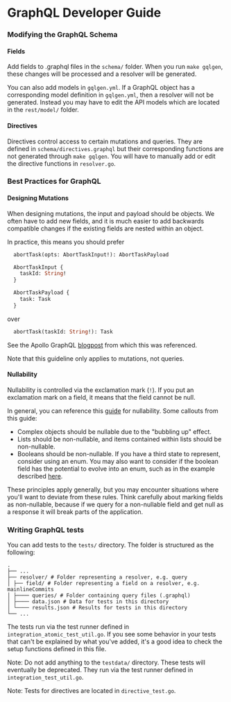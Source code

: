 # GraphQL Developer Guide

### Modifying the GraphQL Schema

#### Fields

Add fields to .graphql files in the `schema/` folder. When you run `make gqlgen`, these changes will be processed and a resolver will be generated.

You can also add models in `gqlgen.yml`. If a GraphQL object has a corresponding model definition in `gqlgen.yml`, then a resolver will not be generated. Instead you may have to edit the API models which are located in the `rest/model/` folder.

#### Directives

Directives control access to certain mutations and queries. They are defined in `schema/directives.graphql` but their corresponding functions are not generated through `make gqlgen`. You will have to manually add or edit the directive functions in `resolver.go`.

### Best Practices for GraphQL

#### Designing Mutations

When designing mutations, the input and payload should be objects. We often have to add new fields, and it is much easier to add backwards compatible changes if the existing fields are nested within an object.

In practice, this means you should prefer

```graphql
  abortTask(opts: AbortTaskInput!): AbortTaskPayload

  AbortTaskInput {
    taskId: String!
  }

  AbortTaskPayload {
    task: Task
  }
```

over

```graphql
  abortTask(taskId: String!): Task
```

See the Apollo GraphQL [blogpost](https://www.apollographql.com/blog/designing-graphql-mutations) from which this was referenced.

Note that this guideline only applies to mutations, not queries.

#### Nullability

Nullability is controlled via the exclamation mark (`!`). If you put an exclamation mark on a field, it means that the field cannot be null.

In general, you can reference this [guide](https://yelp.github.io/graphql-guidelines/nullability.html#summary) for nullability. Some callouts from this guide:

- Complex objects should be nullable due to the "bubbling up" effect.
- Lists should be non-nullable, and items contained within lists should be non-nullable.
- Booleans should be non-nullable. If you have a third state to represent, consider using an enum. You may also want to consider if the boolean field has the potential to evolve into an enum, such as in the example described [here](https://www.teamten.com/lawrence/programming/prefer-enums-over-booleans.html).

These principles apply generally, but you may encounter situations where you'll want to deviate from these rules. Think carefully about marking fields as non-nullable, because if we query for a non-nullable field and get null as a response it will break parts of the application.

### Writing GraphQL tests

You can add tests to the `tests/` directory. The folder is structured as the following:

```
.
├── ...
├── resolver/ # Folder representing a resolver, e.g. query
│ ├── field/ # Folder representing a field on a resolver, e.g. mainlineCommits
│ ├──── queries/ # Folder containing query files (.graphql)
│ ├──── data.json # Data for tests in this directory
│ └──── results.json # Results for tests in this directory
└── ...
```

The tests run via the test runner defined in `integration_atomic_test_util.go`. If you see some behavior in your tests that can't be explained by what you've added, it's a good idea to check the setup functions defined in this file.

Note: Do not add anything to the `testdata/` directory. These tests will eventually be deprecated. They run via the test runner defined in `integration_test_util.go`.

Note: Tests for directives are located in `directive_test.go`.
